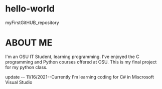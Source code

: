 # hello-world
myFirstGitHUB_repository
# ABOUT ME
I'm an OSU IT Student, learning programming. I've enjoyed the C programming and Python courses offered at OSU.  This is my final project for my python class. 

update -- 11/16/2021--Currently I'm learning coding for C# in Miscrosoft Visual Studio
